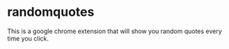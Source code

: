 # randomquotes
This is a google chrome extension that will show you random quotes every time you click.
